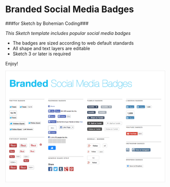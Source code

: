 Branded Social Media Badges 
====================
###for Sketch by Bohemian Coding###

*This Sketch template includes popular social media badges*
 
*	The badges are sized according to web default standards
*	All shape and text layers are editable 
*	Sketch 3 or later is required

Enjoy!

![Branded Social Badges](sketch-social-badges.png)
